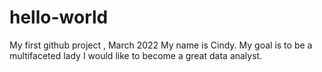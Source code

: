 # hello-world
My first github project , March 2022
My name is Cindy.
My goal is to be a multifaceted lady
I would like to become a great data analyst.
